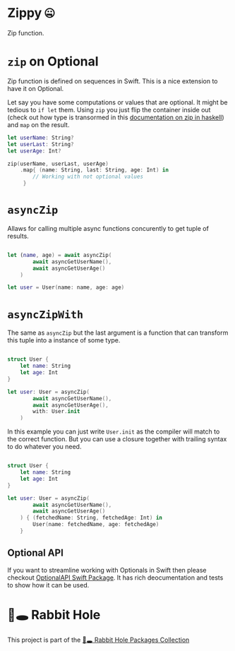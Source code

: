 # Zippy 🤐

Zip function.

# `zip` on Optional 

Zip function is defined on sequences in Swift. This is a nice extension to have it on Optional. 

Let say you have some computations or values that are optional. It might be tedious to `if let` them. Using `zip` you just flip the container inside out (check out how type is transormed in this [documentation on zip in haskell](https://hoogle.haskell.org/?hoogle=zip)) and `map` on the result. 

```swift
let userName: String? 
let userLast: String?
let userAge: Int? 

zip(userName, userLast, userAge)
    .map{ (name: String, last: String, age: Int) in 
        // Working with not optional values
     }
```

# `asyncZip`

Allaws for calling multiple async functions concurently to get tuple of results.


```swift

let (name, age) = await asyncZip(
        await asyncGetUserName(), 
        await asyncGetUserAge()
    )

let user = User(name: name, age: age)

```

# `asyncZipWith`

The same as `asyncZip` but the last argument is a function that can transform this tuple into a instance of some type.

```swift

struct User {
    let name: String
    let age: Int
}

let user: User = asyncZip(
        await asyncGetUserName(), 
        await asyncGetUserAge(),
        with: User.init
    )

```

In this example you can just write `User.init` as the compiler will match to the correct function. But you can use a closure together with trailing syntax to do whatever you need.

```swift

struct User {
    let name: String
    let age: Int
}

let user: User = asyncZip(
        await asyncGetUserName(), 
        await asyncGetUserAge()
    ) { (fetchedName: String, fetchedAge: Int) in
        User(name: fetchedName, age: fetchedAge)
    }
```

## Optional API

If you want to streamline working with Optionals in Swift then please checkout [OptionalAPI Swift Package](https://github.com/sloik/OptionalAPI). It has rich deocumentation and tests to show how it can be used.

# 🐇🕳 Rabbit Hole

This project is part of the [🐇🕳 Rabbit Hole Packages Collection](https://github.com/sloik/RabbitHole)
